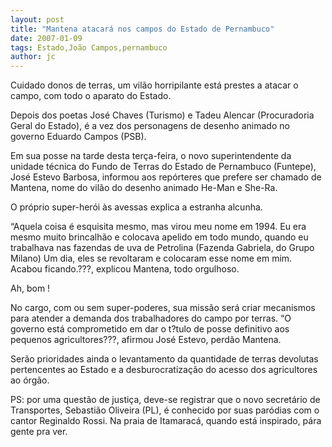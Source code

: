 ```yaml
---
layout: post
title: "Mantena atacará nos campos do Estado de Pernambuco"
date: 2007-01-09
tags: Estado,João Campos,pernambuco
author: jc
---
```

Cuidado donos de terras, um vil&atilde;o horripilante est&aacute; prestes a atacar o campo, com todo o aparato do Estado.

Depois dos poetas Jos&eacute; Chaves (Turismo) e Tadeu Alencar (Procuradoria Geral do Estado), &eacute; a vez dos personagens de desenho animado no governo Eduardo Campos (PSB).

Em sua posse na tarde desta ter&ccedil;a-feira, o novo superintendente da unidade t&eacute;cnica do Fundo de Terras do Estado de Pernambuco (Funtepe), Jos&eacute; Estevo Barbosa, informou aos rep&oacute;rteres que prefere ser chamado de Mantena, nome do vil&atilde;o do desenho animado He-Man e She-Ra.

O pr&oacute;prio super-her&oacute;i &agrave;s avessas explica a estranha alcunha.

&ldquo;Aquela coisa &eacute; esquisita mesmo, mas virou meu nome em 1994. Eu era mesmo muito brincalh&atilde;o e colocava apelido em todo mundo, quando eu trabalhava nas fazendas de uva de Petrolina (Fazenda Gabriela, do Grupo Milano) Um dia, eles se revoltaram e colocaram esse nome em mim. Acabou ficando.???, explicou Mantena, todo orgulhoso.

Ah, bom !

No cargo, com ou sem super-poderes, sua miss&atilde;o ser&aacute; criar mecanismos para atender a demanda dos trabalhadores do campo por terras. &ldquo;O governo est&aacute; comprometido em dar o t?tulo de posse definitivo aos pequenos agricultores???, afirmou Jos&eacute; Estevo, perd&atilde;o Mantena.

Ser&atilde;o prioridades ainda o levantamento da quantidade de terras devolutas pertencentes ao Estado e a desburocratiza&ccedil;&atilde;o do acesso dos agricultores ao &oacute;rg&atilde;o.

PS: por uma quest&atilde;o de justi&ccedil;a, deve-se registrar que o novo secret&aacute;rio de Transportes, Sebasti&atilde;o Oliveira (PL), &eacute; conhecido por suas par&oacute;dias com o cantor Reginaldo Rossi. Na praia de Itamarac&aacute;, quando est&aacute; inspirado, p&aacute;ra gente pra ver.